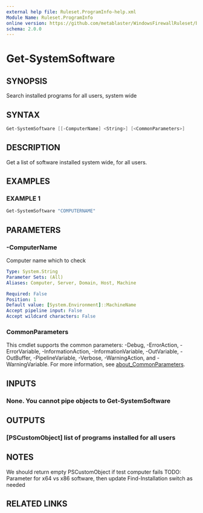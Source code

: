```yaml
---
external help file: Ruleset.ProgramInfo-help.xml
Module Name: Ruleset.ProgramInfo
online version: https://github.com/metablaster/WindowsFirewallRuleset/blob/master/Modules/Ruleset.ProgramInfo/Help/en-US/Get-SystemSoftware.md
schema: 2.0.0
---
```


# Get-SystemSoftware

## SYNOPSIS

Search installed programs for all users, system wide

## SYNTAX

```powershell
Get-SystemSoftware [[-ComputerName] <String>] [<CommonParameters>]
```

## DESCRIPTION

Get a list of software installed system wide, for all users.

## EXAMPLES

### EXAMPLE 1

```powershell
Get-SystemSoftware "COMPUTERNAME"
```

## PARAMETERS

### -ComputerName

Computer name which to check

```yaml
Type: System.String
Parameter Sets: (All)
Aliases: Computer, Server, Domain, Host, Machine

Required: False
Position: 1
Default value: [System.Environment]::MachineName
Accept pipeline input: False
Accept wildcard characters: False
```

### CommonParameters

This cmdlet supports the common parameters: -Debug, -ErrorAction, -ErrorVariable, -InformationAction, -InformationVariable, -OutVariable, -OutBuffer, -PipelineVariable, -Verbose, -WarningAction, and -WarningVariable. For more information, see [about_CommonParameters](http://go.microsoft.com/fwlink/?LinkID=113216).

## INPUTS

### None. You cannot pipe objects to Get-SystemSoftware

## OUTPUTS

### [PSCustomObject] list of programs installed for all users

## NOTES

We should return empty PSCustomObject if test computer fails
TODO: Parameter for x64 vs x86 software, then update Find-Installation switch as needed

## RELATED LINKS
